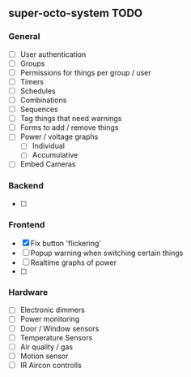 ## super-octo-system TODO

### General 

- [ ] User authentication
- [ ] Groups
- [ ] Permissions for things per group / user
- [ ] Timers
- [ ] Schedules
- [ ] Combinations
- [ ] Sequences
- [ ] Tag things that need warnings
- [ ] Forms to add / remove things
- [ ] Power / voltage graphs
    - [ ] Individual
    - [ ] Accumulative
- [ ] Embed Cameras

### Backend
- [ ]

### Frontend
- [x] Fix button 'flickering'
- [ ] Popup warning when switching certain things
- [ ] Realtime graphs of power
- [ ]

### Hardware
- [ ] Electronic dimmers
- [ ] Power monitoring
- [ ] Door / Window sensors
- [ ] Temperature Sensors
- [ ] Air quality / gas
- [ ] Motion sensor
- [ ] IR Aircon controlls